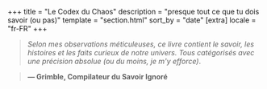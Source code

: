 +++
title = "Le Codex du Chaos"
description = "presque tout ce que tu dois savoir (ou pas)"
template = "section.html"
sort_by = "date"
[extra]
locale = "fr-FR"
+++

> _Selon mes observations méticuleuses, ce livre contient le savoir, les histoires et les faits curieux de notre univers. Tous catégorisés avec une précision absolue (ou du moins, je m'y efforce)_.

> **— Grimble, Compilateur du Savoir Ignoré**
